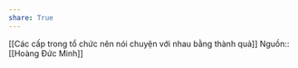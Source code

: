```yaml
---
share: True
---
```

[[Các cấp trong tổ chức nên nói chuyện với nhau bằng thành quả]]
Nguồn:: [[Hoàng Đức Minh]]